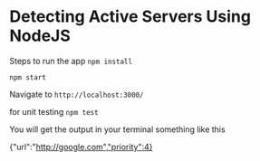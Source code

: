 # Detecting Active Servers Using NodeJS

Steps to run the app
`npm install`

`npm start`

Navigate to `http://localhost:3000/`

for unit testing
`npm test`


You will get the output in your terminal something like this

{"url":"http://google.com","priority":4}
